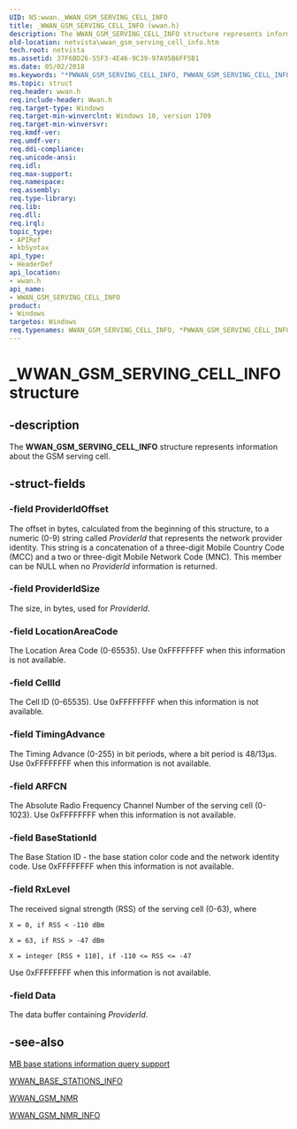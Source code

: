 ```yaml
---
UID: NS:wwan._WWAN_GSM_SERVING_CELL_INFO
title: _WWAN_GSM_SERVING_CELL_INFO (wwan.h)
description: The WWAN_GSM_SERVING_CELL_INFO structure represents information about the GSM serving cell.
old-location: netvista\wwan_gsm_serving_cell_info.htm
tech.root: netvista
ms.assetid: 37F6BD26-55F3-4E46-9C39-97A95B6FF5B1
ms.date: 05/02/2018
ms.keywords: "*PWWAN_GSM_SERVING_CELL_INFO, PWWAN_GSM_SERVING_CELL_INFO, PWWAN_GSM_SERVING_CELL_INFO structure pointer [Network Drivers Starting with Windows Vista], WWAN_GSM_SERVING_CELL_INFO, WWAN_GSM_SERVING_CELL_INFO structure [Network Drivers Starting with Windows Vista], _WWAN_GSM_SERVING_CELL_INFO, netvista.wwan_gsm_serving_cell_info, wwan/PWWAN_GSM_SERVING_CELL_INFO, wwan/WWAN_GSM_SERVING_CELL_INFO"
ms.topic: struct
req.header: wwan.h
req.include-header: Wwan.h
req.target-type: Windows
req.target-min-winverclnt: Windows 10, version 1709
req.target-min-winversvr: 
req.kmdf-ver: 
req.umdf-ver: 
req.ddi-compliance: 
req.unicode-ansi: 
req.idl: 
req.max-support: 
req.namespace: 
req.assembly: 
req.type-library: 
req.lib: 
req.dll: 
req.irql: 
topic_type:
- APIRef
- kbSyntax
api_type:
- HeaderDef
api_location:
- wwan.h
api_name:
- WWAN_GSM_SERVING_CELL_INFO
product:
- Windows
targetos: Windows
req.typenames: WWAN_GSM_SERVING_CELL_INFO, *PWWAN_GSM_SERVING_CELL_INFO
---
```


# _WWAN_GSM_SERVING_CELL_INFO structure

## -description

The **WWAN_GSM_SERVING_CELL_INFO** structure represents information about the GSM serving cell.

## -struct-fields

### -field ProviderIdOffset

The offset in bytes, calculated from the beginning of this structure, to a numeric (0-9) string called *ProviderId* that represents the network provider identity. This string is a concatenation of a three-digit Mobile Country Code (MCC) and a two or three-digit Mobile Network Code (MNC). This member can be NULL when no *ProviderId* information is returned.

### -field ProviderIdSize

The size, in bytes, used for *ProviderId*.

### -field LocationAreaCode

The Location Area Code (0-65535). Use 0xFFFFFFFF when this information is not available.

### -field CellId

The Cell ID (0-65535). Use 0xFFFFFFFF when this information is not available.

### -field TimingAdvance

The Timing Advance (0-255) in bit periods, where a bit period is 48/13µs. Use 0xFFFFFFFF when this information is not available.

### -field ARFCN

The Absolute Radio Frequency Channel Number of the serving cell (0-1023). Use 0xFFFFFFFF when this information is not available.

### -field BaseStationId

The Base Station ID - the base station color code and the network identity code. Use 0xFFFFFFFF when this information is not available.

### -field RxLevel

The received signal strength (RSS) of the serving cell (0-63), where

`X = 0, if RSS < -110 dBm`

`X = 63, if RSS > -47 dBm`

`X = integer [RSS + 110], if -110 <= RSS <= -47`

Use 0xFFFFFFFF when this information is not available.

### -field Data

The data buffer containing *ProviderId*.

## -see-also

[MB base stations information query support](https://docs.microsoft.com/windows-hardware/drivers/network/mb-base-stations-information-query-support)

[WWAN_BASE_STATIONS_INFO](ns-wwan-_wwan_base_stations_info.md)

[WWAN_GSM_NMR](ns-wwan-_wwan_gsm_nmr.md)

[WWAN_GSM_NMR_INFO](ns-wwan-_wwan_gsm_nmr_info.md)
